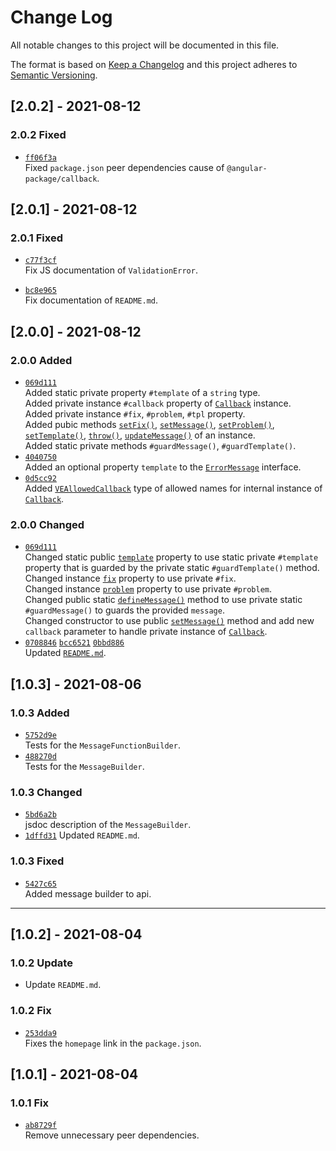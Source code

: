 
# Change Log

All notable changes to this project will be documented in this file.

The format is based on [Keep a Changelog](http://keepachangelog.com/)
and this project adheres to [Semantic Versioning](http://semver.org/).

## [2.0.2] - 2021-08-12

### 2.0.2 Fixed

- [`ff06f3a`][ff06f3a]  
  Fixed `package.json` peer dependencies cause of `@angular-package/callback`. 

[ff06f3a]: https://github.com/angular-package/error/commit/ff06f3ae1b5c922c7605a7fb6301dd238b9e1b7a

## [2.0.1] - 2021-08-12

### 2.0.1 Fixed

- [`c77f3cf`][c77f3cf]  
  Fix JS documentation of `ValidationError`.  

- [`bc8e965`][bc8e965]  
  Fix documentation of `README.md`.  

[c77f3cf]: https://github.com/angular-package/error/commit/c77f3cfc8f7958dbfa29022d2e564d6095c2dc65
[bc8e965]: https://github.com/angular-package/error/commit/bc8e9653bd5e5546f2a3df2d6d6f18bcefea192b

## [2.0.0] - 2021-08-12

### 2.0.0 Added

- [`069d111`][069d111]  
  Added static private property `#template` of a `string` type.  
  Added private instance `#callback` property of [`Callback`][package-callback] instance.  
  Added private instance `#fix`,  `#problem`, `#tpl` property.  
  Added pubic methods [`setFix()`][error-method-setfix], [`setMessage()`][error-method-setmessage], [`setProblem()`][error-method-setproblem], [`setTemplate()`][error-method-settemplate], [`throw()`][error-method-throw], [`updateMessage()`][error-method-updatemssage] of an instance.  
  Added static private methods `#guardMessage()`, `#guardTemplate()`.  
- [`4040750`][4040750]  
  Added an optional property `template` to the [`ErrorMessage`][error-interface-errormessage] interface.
- [`0d5cc92`][0d5cc92]  
  Added [`VEAllowedCallback`][error-type-veallowedcallback] type of allowed names for internal instance of [`Callback`][package-callback].

[069d111]: https://github.com/angular-package/error/commit/069d111220b63c2d2cdbffa499f3588121f14e16
[4040750]: https://github.com/angular-package/error/commit/40407503893484874e588b8b5b42c6e40a5fc3ab
[0d5cc92]: https://github.com/angular-package/error/commit/0d5cc920b7e5c750f77099580ec2f53070d3cac7

### 2.0.0 Changed

- [`069d111`][069d111]  
  Changed static public [`template`][error-static-template] property to use static private `#template` property that is guarded by the private static `#guardTemplate()` method.  
  Changed instance [`fix`][error-property-fix] property to use private `#fix`.  
  Changed instance [`problem`][error-property-problem] property to use private `#problem`.  
  Changed public static [`defineMessage()`][error-method-static-definemessage] method to use private static `#guardMessage()` to guards the provided `message`.  
  Changed constructor to use public [`setMessage()`][error-method-setmessage] method and add new `callback` parameter to handle private instance of [`Callback`][package-callback].  
- [`0708846`][0708846] [`bcc6521`][bcc6521] [`0bbd886`][0bbd886]  
  Updated [`README.md`](https://github.com/angular-package/error#readme).

[0bbd886]: https://github.com/angular-package/error/commit/0bbd88630e0a695ab4865903c83bda7b2e56dfef
[bcc6521]: https://github.com/angular-package/error/commit/bcc652139613a7f8ef721cd12bc076fde3edadb8
[0708846]: https://github.com/angular-package/error/commit/0708846f6bc3de0fa080e5f58fa4a36adfcb7dcd

## [1.0.3] - 2021-08-06

### 1.0.3 Added

- [`5752d9e`][5752d9e]  
  Tests for the `MessageFunctionBuilder`.
- [`488270d`][488270d]  
  Tests for the `MessageBuilder`.

[5752d9e]: https://github.com/angular-package/error/commit/5752d9e7b3631dcca0d6945e25a92d1fdfb9eee3
[488270d]: https://github.com/angular-package/error/commit/488270d4c88f8575c8289022559e4f8ce1de828b

### 1.0.3 Changed

- [`5bd6a2b`][5bd6a2b]  
  jsdoc description of the `MessageBuilder`.
- [`1dffd31`][1dffd31]
  Updated `README.md`.

[5bd6a2b]: https://github.com/angular-package/error/commit/5bd6a2bf8dc98db6666f8d84bb28771357f17105
[1dffd31]: https://github.com/angular-package/error/commit/1dffd31ab4db736a4f583ac4d3c1994c92da92ea

### 1.0.3 Fixed

- [`5427c65`][5427c65]  
  Added message builder to api.

[5427c65]: https://github.com/angular-package/error/commit/5427c6585ddebe01bc6e3733425e07b924ec0ca6

----

## [1.0.2] - 2021-08-04

### 1.0.2 Update

- Update `README.md`.

### 1.0.2 Fix

- [`253dda9`][253dda9]  
  Fixes the `homepage` link in the `package.json`.

[253dda9]: https://github.com/angular-package/error/commit/253dda9b0cd14d7766f7ac3da33e4aaf35af1193

## [1.0.1] - 2021-08-04

### 1.0.1 Fix

- [`ab8729f`][ab8729f]  
  Remove unnecessary peer dependencies.

[ab8729f]: https://github.com/angular-package/error/commit/ab8729f3627d63729326ddfd354296c2ae800c33

[error-method-static-definemessage]: https://github.com/angular-package/error#validationerrordefinemessage

[error-method-setfix]: https://github.com/angular-package/error#validationerrorprototypesetfix
[error-method-setmessage]: https://github.com/angular-package/error#validationerrorprototypesetmessage
[error-method-setproblem]: https://github.com/angular-package/error#validationerrorprototypesetproblem
[error-method-settemplate]: https://github.com/angular-package/error#validationerrorprototypesettemplate
[error-method-throw]: https://github.com/angular-package/error#validationerrorprototypethrow
[error-method-updatemssage]: https://github.com/angular-package/error#validationerrorprototypeupdatemssage

[error-static-template]: https://github.com/angular-package/error#validationerrortemplate
[error-type-veallowedcallback]: https://github.com/angular-package/error#veallowedcallback
[error-interface-errormessage]: https://github.com/angular-package/error#errormessage

[package-callback]: https://github.com/angular-package/callback

[error-property-fix]: https://github.com/angular-package/error#validationerrorprototypefix
[error-property-message]: https://github.com/angular-package/error#validationerrorprototypemessage
[error-property-problem]: https://github.com/angular-package/error#validationerrorprototypeproblem
